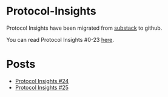 # Protocol-Insights

Protocol Insights have been migrated from [substack](https://0xpantarhei.substack.com/t/news-letter) to github.

You can read Protocol Insights #0-23 [here](https://0xpantarhei.substack.com/t/news-letter).

# Posts

- [Protocol Insights #24](./post/insight-20241224.md)
- [Protocol Insights #25](./post/insight-20250122.md)
